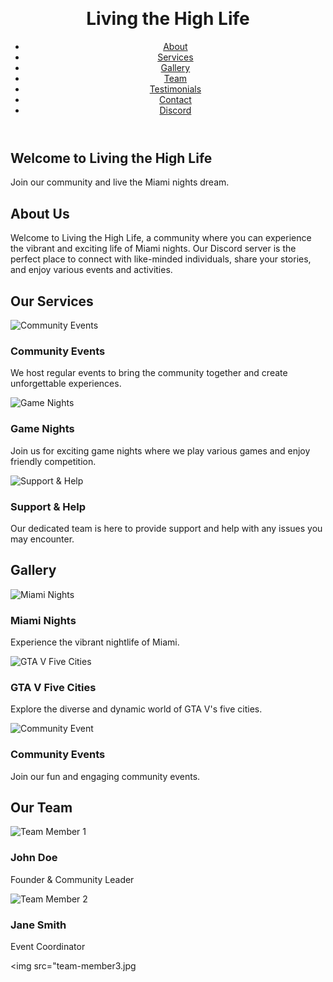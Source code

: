 
<p>&nbsp;</p>
<header>
<div class="container">
<div id="branding">
<h1>Living the High Life</h1>
</div>
<nav>
<ul>
<li><a href="#about">About</a></li>
<li><a href="#services">Services</a></li>
<li><a href="#gallery">Gallery</a></li>
<li><a href="#team">Team</a></li>
<li><a href="#testimonials">Testimonials</a></li>
<li><a href="#contact">Contact</a></li>
<li><a href="#discord">Discord</a></li>
</ul>
</nav></div>
</header>
<section class="showcase">
<div class="container">
<h1>Welcome to Living the High Life</h1>
<p>Join our community and live the Miami nights dream.</p>
</div>
</section>
<section id="about" class="container content-section">
<h2>About Us</h2>
<p>Welcome to Living the High Life, a community where you can experience the vibrant and exciting life of Miami nights. Our Discord server is the perfect place to connect with like-minded individuals, share your stories, and enjoy various events and activities.</p>
</section>
<section id="services" class="container content-section dark">
<h2>Our Services</h2>
<div class="services">
<div class="service"><img src="community-events.jpg" alt="Community Events" />
<h3>Community Events</h3>
<p>We host regular events to bring the community together and create unforgettable experiences.</p>
</div>
<div class="service"><img src="game-nights.jpg" alt="Game Nights" />
<h3>Game Nights</h3>
<p>Join us for exciting game nights where we play various games and enjoy friendly competition.</p>
</div>
<div class="service"><img src="support-help.jpg" alt="Support &amp; Help" />
<h3>Support &amp; Help</h3>
<p>Our dedicated team is here to provide support and help with any issues you may encounter.</p>
</div>
</div>
</section>
<section id="gallery" class="container content-section">
<h2>Gallery</h2>
<div class="gallery">
<div class="gallery-item"><img src="miami-nights.jpg" alt="Miami Nights" />
<h3>Miami Nights</h3>
<p>Experience the vibrant nightlife of Miami.</p>
</div>
<div class="gallery-item"><img src="gtav-five-cities.jpg" alt="GTA V Five Cities" />
<h3>GTA V Five Cities</h3>
<p>Explore the diverse and dynamic world of GTA V's five cities.</p>
</div>
<div class="gallery-item"><img src="community-event.jpg" alt="Community Event" />
<h3>Community Events</h3>
<p>Join our fun and engaging community events.</p>
</div>
</div>
</section>
<section id="team" class="container content-section dark">
<h2>Our Team</h2>
<div class="team">
<div class="team-member"><img src="team-member1.jpg" alt="Team Member 1" />
<h3>John Doe</h3>
<p>Founder &amp; Community Leader</p>
</div>
<div class="team-member"><img src="team-member2.jpg" alt="Team Member 2" />
<h3>Jane Smith</h3>
<p>Event Coordinator</p>
</div>
<div class="team-member">&lt;img src="team-member3.jpg</div>
</div>
</section>
